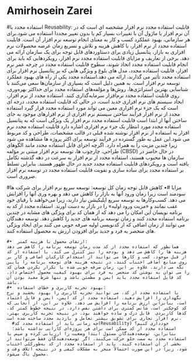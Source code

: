# Amirhosein Zarei
#استفاده مجدد  یا Reusability:
قابلیت استفاده مجدد نرم افزار مشخصه ای است که در آن نرم افزار یا ماژول آن با تغییرات بسیار کم یا بدون تغییر مجددا استفاده می شود.برای هر سازمانی، بهبود عملکرد کسب و کار به معنای انجام توسعه نرم افزار آن است.
قابلیت استفاده مجدد از نرم افزار، با کاهش هزینه و تلاش و تسریع زمان عرضه محصولات نرم افزاری به بازار، پتانسیل زیادی برای دستاوردهای قابل توجه برای یک سازمان ارائه می دهد.
برخی از تعاریف و مزایای قابلیت استفاده مجدد نرم افزار، رویکردهایی که باید برای انجام قابلیت استفاده مجدد اتخاذ شوند، سطوح قابلیت استفاده مجدد در چرخه عمر نرم افزار، قابلیت استفاده مجدد، مدل های بلوغ و ویژگی هایی که بر پتانسیل نرم افزار برای استفاده مجدد تأثیر می گذارند، ارائه می دهد.استفاده مجدد یکی از راه های بهبود عملکرد توسعه نرم افزار است.
به همین دلیل است که بسیاری از سازمان‌ها سعی می‌کنند با شناسایی بهترین استراتژی‌ها، روش‌ها و مؤلفه‌های استفاده مجدد برای حداکثر بهره‌وری، روی قابلیت استفاده مجدد نرم‌افزار سرمایه‌گذاری کنند.
استفاده مجدد از نرم افزار، ایجاد سیستم های نرم افزاری جدید است، در حالی که قابلیت استفاده مجدد، درجه ای است که یک جزء نرم افزاری معین می تواند مورد استفاده مجدد قرار گیرد
استفاده مجدد از نرم افزار فرآیند ساختن سیستم نرم افزاری از نرم افزارهای موجود به جای ساختن آنها از ابتدا است قابلیت استفاده مجدد نرم افزار یک ویژگی است که به پتانسیل استفاده مجدد مورد انتظار یک جزء نرم افزاری اشاره دارد
قابلیت استفاده مجدد نرم افزار به استفاده از نرم افزار نوشته شده قبلی در قالب مشخصات، طراحی و کد مربوط می شود.این عمل به طور گسترده در فرآیند توسعه برای اکثر پروژه ها مشاهده می شود زیرا چندین مزیت را به همراه دارد.
اگرچه اجزای قابل استفاده مجدد مانند الگوهای طراحی، چارچوب ها، توسعه نرم افزار مبتنی بر مؤلفه (CBSD) در حال حاضر در سازمان ها محبوب هستند، استفاده مجدد از نرم افزار به سرعت در دهه گذشته تکامل یافته است و رویکردهای قابلیت استفاده مجدد جدید در حال ظهور هستند.
بنابراین تسلط بر استفاده مجدد برای ساده سازی و تقویت قابلیت استفاده مجدد در توسعه نرم افزار ضروری است.


#مزایا
  #•	کاهش قابل توجه زمان کل توسعه:
  توسعه سریع نرم افزار برای شرکت ها سودمند است زیرا زمان ورود آنها به بازار را کاهش می دهد و بهره وری آنها را افزایش می دهد. کسب‌وکارها به توسعه سریع اپلیکیشن نیاز دارند، زیرا می‌خواهند با رقبای خود عقب نمانند و «مزیت ورود اولیه» را در بازار به دست آورند. استفاده مجدد از کد به برنامه نویسان این امکان را می دهد که از همان کد برای ویژگی های مشابه در چندین برنامه استفاده مجدد کنند و زمان توسعه برنامه های جدید را کاهش دهد. توسعه دهندگان می توانند از زمان اضافی که از کدنویسی اولیه صرفه جویی می کنند برای ایجاد ویژگی های منحصر به فرد و جدید برای افزودن ارزش به محصول استفاده کنند.
  
    #•	ارتقای محصول با هزینه کمتر:
    همانطور که استفاده مجدد از کد مدت زمان توسعه برنامه را کاهش می دهد هزینه ها را کاهش می دهد و بودجه را نیز کنترل می کند. با استفاده از کد از قبل موجود، کسب و کارها می توانند از استخدام کارکنان اضافی و کار بر روی منابع اضافی اجتناب کنند، در نتیجه هزینه های توسعه برنامه را پایین نگه می دارند. علاوه بر این، زمان صرفه جویی شده با تکرار نکردن همان کد را می توان به نوشتن کد منحصر به فرد برای بهبود کیفیت محصول اختصاص داد. کد قابل استفاده مجدد باید ایمن و مطمئن باشد و تنها شرط مفید بودن آن باشد.
    #•	بهبود تجربه کاربری و خطای استفاده:
    با استفاده مجدد از کد، می توانید تجربه کاربری را بهبود بخشید و نرخ نگهداری را افزایش دهید. استفاده مجدد از کد ایمن، ایمن و قابل اعتماد است، بنابراین ارزش برنامه را افزایش می دهد. علاوه بر این، از آنجایی که کد کوچکتر است، شانس کمتری برای داشتن نقص دارد. در نتیجه خطوط کمتر کد، کدها کاربردی  قابل درک و ساده خواهند بود. در نتیجه تجربه کاربری بهتر، نرم افزار تجاری برای تشویق بیشتر تعامل و بازدید مجدد ساخته شده است.
      #چه زمانی باید از استفاده مجدد کد(Reusability) خودداری کنیم؟
      استفاده مجدد از کد ممکن است برای هر پروژه‌ای کارایی نداشته باشد؛ بنابراین، توسعه‌دهندگان مسئول ابتدا وضعیت را ارزیابی کرده و سپس با استفاده مجدد به سمت جلو حرکت می‌کنند. اگر توسعه‌دهندگان فقط می‌توانند از بخشی از آن استفاده کنند، باید از استفاده مجدد از کد به‌طورکلی اجتناب شود، زیرا در این صورت احتمالاً منجر به مشکلات کیفی و در نتیجه اتلاف وقت و محصول باگ می‌شود.
